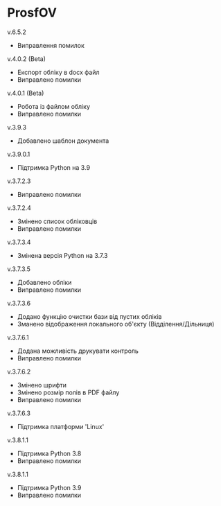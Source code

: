 # ProsfOV
v.6.5.2
- Виправлення помилок

v.4.0.2 (Beta)
- Експорт обліку в docx файл 
- Виправлено помилки

v.4.0.1 (Beta)
- Робота із файлом обліку
- Виправлено помилки

v.3.9.3
- Добавлено шаблон документа

v.3.9.0.1
- Підтримка Python на 3.9

v.3.7.2.3
- Виправлено помилки

v.3.7.2.4
- Змінено список обліковців
- Виправлено помилки

v.3.7.3.4
- Змінена версія Python на 3.7.3 

v.3.7.3.5
- Добавлено обліки
- Виправлено помилки

v.3.7.3.6
- Додано функцію очистки бази від пустих обліків
- Зманено відображення локального об'єкту (Відділення/Дільниця)

v.3.7.6.1
- Додана можливість друкувати контроль
- Виправлено помилки

v.3.7.6.2
- Змінено шрифти
- Змінено розмір полів в PDF файлу
- Виправлено помилки

v.3.7.6.3
- Підтримка платформи 'Linux' 

v.3.8.1.1
- Підтримка Python 3.8
- Виправлено помилки

v.3.8.1.1
- Підтримка Python 3.9
- Виправлено помилки
